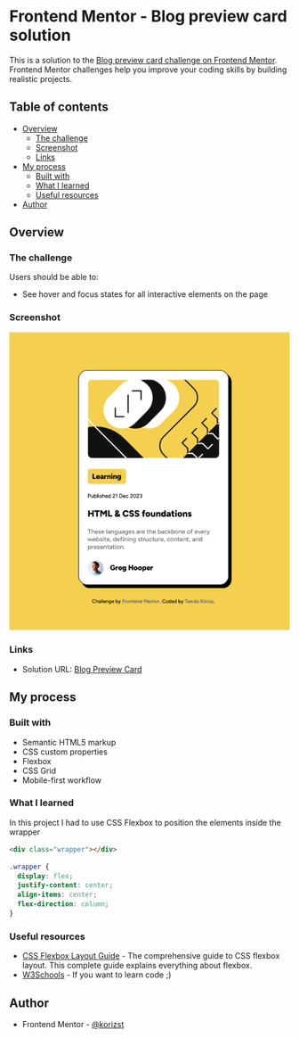 # Frontend Mentor - Blog preview card solution

This is a solution to the [Blog preview card challenge on Frontend Mentor](https://www.frontendmentor.io/challenges/blog-preview-card-ckPaj01IcS). Frontend Mentor challenges help you improve your coding skills by building realistic projects.

## Table of contents

- [Overview](#overview)
  - [The challenge](#the-challenge)
  - [Screenshot](#screenshot)
  - [Links](#links)
- [My process](#my-process)
  - [Built with](#built-with)
  - [What I learned](#what-i-learned)
  - [Useful resources](#useful-resources)
- [Author](#author)

## Overview

### The challenge

Users should be able to:

- See hover and focus states for all interactive elements on the page

### Screenshot

![Screenshot](assets/images/screenshot.png "Screenshot")

### Links

- Solution URL: [Blog Preview Card](https://blogpreviewcard-mocha.vercel.app/ "Blog Preview Card")

## My process

### Built with

- Semantic HTML5 markup
- CSS custom properties
- Flexbox
- CSS Grid
- Mobile-first workflow

### What I learned

In this project I had to use CSS Flexbox to position the elements inside the wrapper

```html
<div class="wrapper"></div>
```

```css
.wrapper {
  display: flex;
  justify-content: center;
  align-items: center;
  flex-direction: column;
}
```

### Useful resources

- [CSS Flexbox Layout Guide](https://css-tricks.com/snippets/css/a-guide-to-flexbox/ "CSS Flexbox Layout Guide") - The comprehensive guide to CSS flexbox layout. This complete guide explains everything about flexbox.
- [W3Schools](https://www.w3schools.com/ "W3Schools") - If you want to learn code ;)

## Author

- Frontend Mentor - [@korizst](https://www.frontendmentor.io/profile/korizst "Tamás Kórizs")
